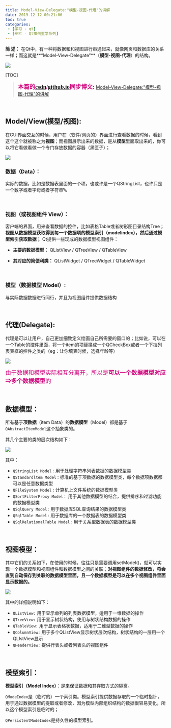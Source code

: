 ```yaml
---
title: Model-View-Delegate:"模型-视图-代理"的讲解
date: 2019-12-12 00:21:06
toc: true
categories: 
 - [学习 - qt]
 - [专栏 - Qt推倒重学系列]
---
```




**简  述：**  在Qt中，有一种将数据和和视图进行串通起来，就像网页和数据库的关系一样；而这就是**“Model-View-Delegate”**（**模型-视图-代理**）的结构。

<img src="https://raw.githubusercontent.com/touwoyimuli/FigureBed/blog-imange/img/Snipaste_2019-12-09_22-34-00_mark.png"/>

<!-- more -->

[TOC]

> <font color=#D0087E  size=4 face="幼圆">**本篇的[csdn](https://blog.csdn.net/qq_33154343)/[github.io](https://touwoyimuli.github.io/)同步博文:** </font>  [Model-View-Delegate:"模型-视图-代理"的讲解](https://blog.csdn.net/qq_33154343/article/details/103501667)

<br>

## Model/View(模型/视图):

在GUI界面交互的时候，用户在（软件/网页的）界面进行查看数据的时候，看到这个这个就被称之为**视图**；而视图展示出来的数据，是从**模型**里面取出来的，你可以将它看做看做一个专门存放数据的容器（黑匣子）；

<img src="https://raw.githubusercontent.com/touwoyimuli/FigureBed/blog-imange/img/Snipaste_2019-12-10_23-53-09_mark.png"/>

<br>

### 数据（Data）：

实际的数据，比如是数据表里面的一个项，也或许是一个QStringList，也许只是一个数字或者字母或者字符串:abc:

<br>

### 视图（或视图组件 View）：

客户端的界面，用来查看数据的控件，比如表格Table或者树形图目录结构Tree；**视图从数据模型获取得到每一个数据项的模型索引（modelindex），然后通过模型索引获取数据；** Qt提供一些现成的数据模型视图组件：  

- **主要的数据模型：** QListView / QTreeView / QTableView

-  **其对应的简便利类：**  QListWidget / QTreeWidget / QTableWidget

<br>

### 模型（数据模型 Model）:

与实际数据数据进行同行，并且为视图组件提供数据结构

<br>

## 代理(Delegate):

代理是可以让用户，自己更加细致定义绘画自己所需要的窗口的；比如说，可以在一个Table的控件里面，将一个item的项替换成一个QCheckBox或者一个下拉列表表框的控件之类的（eg：让你填表时候，选择年龄等）

<img src="https://raw.githubusercontent.com/touwoyimuli/FigureBed/blog-imange/img/Snipaste_2019-12-09_23-03-07_mark.png"/>

<font color=#D0087E size=4 face="幼圆">由于数据和模型实际相互分离开，所以是**可以一个数据模型对应⇒多个数据模型**的</font>

<br>

## 数据模型：

所有基于**项数据**（item Data）的**数据模型**（Model）都是基于`QAbstractItemModel`这个抽象类的。

其几个主要的类的层次结构如下：

<img src="https://raw.githubusercontent.com/touwoyimuli/FigureBed/blog-imange/img/Snipaste_2019-12-10_23-39-22_mark.png"/>

其中：

- `QStringList Model：`用于处理字符串列表数据的数据模型类
- `QStandardltem Model：`标准的基于项数据的数据模型类，每个数据项数据都可以是任意数据类型
- `QFileSystem Model：`计算机上文件系统的数据模型类
- `QSortFilterProxy Model：` 用于其他数据模型的结合，提供排序和过滤功能的数据模型类
- `QSqlQuery Model:` 用于数据库SQL查询结果的数据模型类
- `QSqlTable Model:`  用于数据库的一个数据表的数据模型类
- `QSqlRelationalTable Model：`用于关系型数据表的数据模型类

<br>

## 视图模型：

其中它们的关系如下，在使用的时候，往往只是需要调用setModel()，就可以实现一个数据模型和视图组件和数据模型之间的关联；**对视图组件的数据修改，将会直到自动保存到关联的数据模型里面，且一个数据模型是可以在多个视图组件里面显示数据的。**

<img src="https://raw.githubusercontent.com/touwoyimuli/FigureBed/blog-imange/img/Snipaste_2019-12-10_23-44-41_mark.png"/>

其中的详细说明如下：

- `QListView:` 用于显示单列的列表数据模型，适用于一维数据的操作
- `QTreeView:`  用于显示树状结构，使用与树状结构数据的操作
- `QTableView:`  用于显示表格状数据，适用于二维型数据的操作
- `QColumnView:`  用于多个QListView显示树状层次结构，树状结构的一层用一个QLIstView显示
- `QHeaderView:`  提供行表头或者列表头的视图组件

<br>

## 模型索引：

**模型索引（Model Index）**：是来保证数据和其存取方式的隔离。

`QModeIndex`是（临时的）一个索引类。模型索引提供数据存取的一个临时指针，用于通过数据模型的提取或者修改，因为模型内部组织结构的数据很容易变化，所以这个模型索引是临时的；

`QPersistentModeIndex`是持久性的模型索引。

